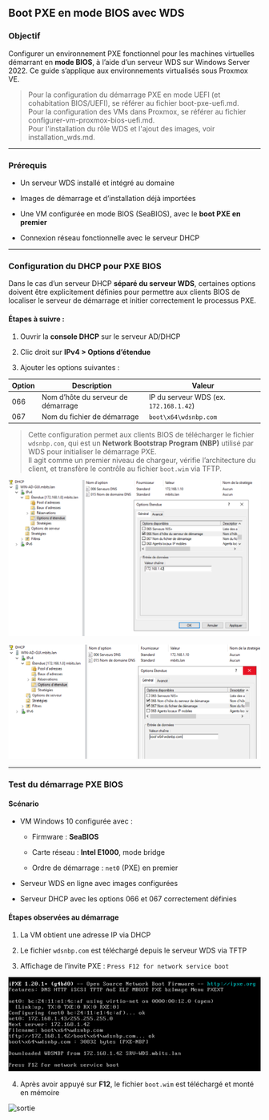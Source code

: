 ## Boot PXE en mode BIOS avec WDS

### Objectif

Configurer un environnement PXE fonctionnel pour les machines virtuelles démarrant en **mode BIOS**, à l’aide d’un serveur WDS sur Windows Server 2022. Ce guide s’applique aux environnements virtualisés sous Proxmox VE.

> Pour la configuration du démarrage PXE en mode UEFI (et cohabitation BIOS/UEFI), se référer au fichier boot-pxe-uefi.md.  
> Pour la configuration des VMs dans Proxmox, se référer au fichier configurer-vm-proxmox-bios-uefi.md.  
> Pour l'installation du rôle WDS et l'ajout des images, voir installation_wds.md.

---

### Prérequis

- Un serveur WDS installé et intégré au domaine
    
- Images de démarrage et d’installation déjà importées
    
- Une VM configurée en mode BIOS (SeaBIOS), avec le **boot PXE en premier**
    
- Connexion réseau fonctionnelle avec le serveur DHCP
    

---

### Configuration du DHCP pour PXE BIOS

Dans le cas d’un serveur DHCP **séparé du serveur WDS**, certaines options doivent être explicitement définies pour permettre aux clients BIOS de localiser le serveur de démarrage et initier correctement le processus PXE.

#### Étapes à suivre :

1. Ouvrir la **console DHCP** sur le serveur AD/DHCP
    
2. Clic droit sur **IPv4 > Options d’étendue**
    
3. Ajouter les options suivantes :
    

|Option|Description|Valeur|
|---|---|---|
|066|Nom d’hôte du serveur de démarrage|IP du serveur WDS (ex. `172.168.1.42`)|
|067|Nom du fichier de démarrage|`boot\x64\wdsnbp.com`|

> Cette configuration permet aux clients BIOS de télécharger le fichier `wdsnbp.com`, qui est un **Network Bootstrap Program (NBP)** utilisé par WDS pour initialiser le démarrage PXE.  
> Il agit comme un premier niveau de chargeur, vérifie l’architecture du client, et transfère le contrôle au fichier `boot.wim` via TFTP.


![sortie](/captures/options_66_67_DHCP.png)
    
![sortie](/captures/option_67_DHCP.png)
    

---

### Test du démarrage PXE BIOS

#### Scénario

- VM Windows 10 configurée avec :
    
    - Firmware : **SeaBIOS**
        
    - Carte réseau : **Intel E1000**, mode bridge
        
    - Ordre de démarrage : `net0` (PXE) en premier
        
- Serveur WDS en ligne avec images configurées
    
- Serveur DHCP avec les options 066 et 067 correctement définies
    

#### Étapes observées au démarrage

1. La VM obtient une adresse IP via DHCP
    
2. Le fichier `wdsnbp.com` est téléchargé depuis le serveur WDS via TFTP
    
3. Affichage de l’invite PXE : `Press F12 for network service boot`  

![sortie](/captures/boot_pxe_cli10_bios_ok.png)

4. Après avoir appuyé sur **F12**, le fichier `boot.wim` est téléchargé et monté en mémoire
    

![sortie](/captures/démarrage_mode_bios_cli10.png)
